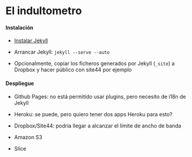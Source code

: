 El indultometro
============

#### Instalación

 * [Instalar Jekyll][1]
        
 * Arrancar Jekyll: `jekyll --serve --auto`
 
 * Opcionalmente, copiar los ficheros generados por Jekyll (`_site`) a Dropbox y hacer público con site44 por ejemplo

[1]: http://jekyllbootstrap.com/usage/jekyll-quick-start.html

#### Despliegue

 * Github Pages: no está permitido usar plugins, pero necesito de i18n de Jekyll
 
 * Heroku: se puede, pero quiero tener dos apps Heroku para esto?
 
 * Dropbox/Site44: podría llegar a alcanzar el límite de ancho de banda
 
 * Amazon S3

 * Slice
